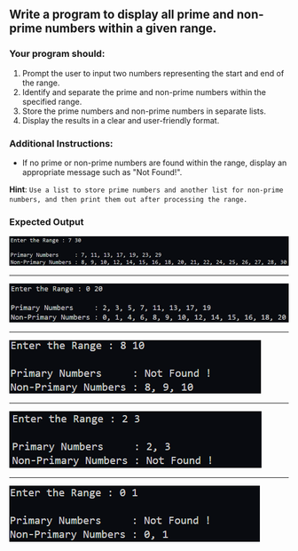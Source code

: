 ## Write a program to display all prime and non-prime numbers within a given range.

### Your program should:

1. Prompt the user to input two numbers representing the start and end of the range.
2. Identify and separate the prime and non-prime numbers within the specified range.
3. Store the prime numbers and non-prime numbers in separate lists.
4. Display the results in a clear and user-friendly format.
 
### Additional Instructions:
- If no prime or non-prime numbers are found within the range, display an appropriate message such as "Not Found!".

**Hint**:
`Use a list to store prime numbers and another list for non-prime numbers, and then print them out after processing the range.`

### Expected Output

![](./assets/1.png)

---

![](./assets/2.png)

---

![](./assets/3.png)

---

![](./assets/4.png)

---

![](./assets/5.png)



